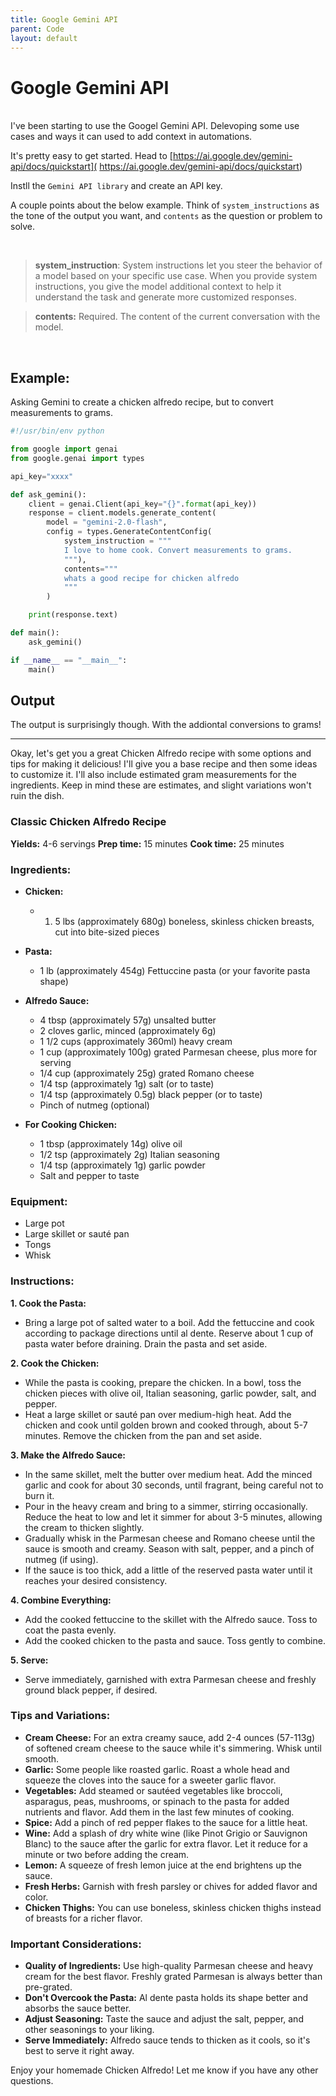 ```yaml
---
title: Google Gemini API
parent: Code
layout: default
---
```


# Google Gemini API

<br>
I've been starting to use the Googel Gemini API. Delevoping some use cases and ways it can used to add context in automations.

It's pretty easy to get started. Head to [https://ai.google.dev/gemini-api/docs/quickstart]( https://ai.google.dev/gemini-api/docs/quickstart)

Instll the `Gemini API library` and create an API key.

A couple points about the below example. Think of `system_instructions` as the tone of the output you want, and `contents` as the question or problem to solve.

<br>

> **system_instruction**:
> System instructions let you steer the behavior of a model based on your specific use case. When you provide system instructions, you give the model additional context to help it understand the task and generate more customized responses. 

> **contents:**
> Required. The content of the current conversation with the model.



<br>

## Example:

Asking Gemini to create a chicken alfredo recipe, but to convert measurements to grams.

```python
#!/usr/bin/env python

from google import genai
from google.genai import types

api_key="xxxx"

def ask_gemini():
    client = genai.Client(api_key="{}".format(api_key))
    response = client.models.generate_content(
        model = "gemini-2.0-flash",
        config = types.GenerateContentConfig(
            system_instruction = """
            I love to home cook. Convert measurements to grams.
            """),
            contents="""
            whats a good recipe for chicken alfredo
            """
        )

    print(response.text)

def main():
    ask_gemini()

if __name__ == "__main__":
    main()
```



## Output

The output is surprisingly though. With the addiontal conversions to grams!

---
Okay, let's get you a great Chicken Alfredo recipe with some options and tips for making it delicious! I'll give you a base recipe and then some ideas to customize it. I'll also include estimated gram measurements for the ingredients. Keep in mind these are estimates, and slight variations won't ruin the dish.

### Classic Chicken Alfredo Recipe

**Yields:** 4-6 servings
**Prep time:** 15 minutes
**Cook time:** 25 minutes

### Ingredients:

*   **Chicken:**
    *   1.  5 lbs (approximately 680g) boneless, skinless chicken breasts, cut into bite-sized pieces

*   **Pasta:**
    *   1 lb (approximately 454g) Fettuccine pasta (or your favorite pasta shape)

*   **Alfredo Sauce:**
    *   4 tbsp (approximately 57g) unsalted butter
    *   2 cloves garlic, minced (approximately 6g)
    *   1 1/2 cups (approximately 360ml) heavy cream
    *   1 cup (approximately 100g) grated Parmesan cheese, plus more for serving
    *   1/4 cup (approximately 25g) grated Romano cheese
    *   1/4 tsp (approximately 1g) salt (or to taste)
    *   1/4 tsp (approximately 0.5g) black pepper (or to taste)
    *   Pinch of nutmeg (optional)

*   **For Cooking Chicken:**
    *   1 tbsp (approximately 14g) olive oil
    *   1/2 tsp (approximately 2g) Italian seasoning
    *   1/4 tsp (approximately 1g) garlic powder
    *   Salt and pepper to taste

### Equipment:

*   Large pot
*   Large skillet or sauté pan
*   Tongs
*   Whisk

### Instructions:

**1. Cook the Pasta:**

*   Bring a large pot of salted water to a boil. Add the fettuccine and cook according to package directions until al dente. Reserve about 1 cup of pasta water before draining. Drain the pasta and set aside.

**2. Cook the Chicken:**

*   While the pasta is cooking, prepare the chicken. In a bowl, toss the chicken pieces with olive oil, Italian seasoning, garlic powder, salt, and pepper.
*   Heat a large skillet or sauté pan over medium-high heat. Add the chicken and cook until golden brown and cooked through, about 5-7 minutes. Remove the chicken from the pan and set aside.

**3. Make the Alfredo Sauce:**

*   In the same skillet, melt the butter over medium heat. Add the minced garlic and cook for about 30 seconds, until fragrant, being careful not to burn it.
*   Pour in the heavy cream and bring to a simmer, stirring occasionally. Reduce the heat to low and let it simmer for about 3-5 minutes, allowing the cream to thicken slightly.
*   Gradually whisk in the Parmesan cheese and Romano cheese until the sauce is smooth and creamy. Season with salt, pepper, and a pinch of nutmeg (if using).
*   If the sauce is too thick, add a little of the reserved pasta water until it reaches your desired consistency.

**4. Combine Everything:**

*   Add the cooked fettuccine to the skillet with the Alfredo sauce. Toss to coat the pasta evenly.
*   Add the cooked chicken to the pasta and sauce. Toss gently to combine.

**5. Serve:**

*   Serve immediately, garnished with extra Parmesan cheese and freshly ground black pepper, if desired.

### Tips and Variations:

*   **Cream Cheese:** For an extra creamy sauce, add 2-4 ounces (57-113g) of softened cream cheese to the sauce while it's simmering. Whisk until smooth.
*   **Garlic:** Some people like roasted garlic. Roast a whole head and squeeze the cloves into the sauce for a sweeter garlic flavor.
*   **Vegetables:** Add steamed or sautéed vegetables like broccoli, asparagus, peas, mushrooms, or spinach to the pasta for added nutrients and flavor. Add them in the last few minutes of cooking.
*   **Spice:** Add a pinch of red pepper flakes to the sauce for a little heat.
*   **Wine:** Add a splash of dry white wine (like Pinot Grigio or Sauvignon Blanc) to the sauce after the garlic for extra flavor. Let it reduce for a minute or two before adding the cream.
*   **Lemon:** A squeeze of fresh lemon juice at the end brightens up the sauce.
*   **Fresh Herbs:** Garnish with fresh parsley or chives for added flavor and color.
*   **Chicken Thighs:** You can use boneless, skinless chicken thighs instead of breasts for a richer flavor.

### Important Considerations:

*   **Quality of Ingredients:** Use high-quality Parmesan cheese and heavy cream for the best flavor. Freshly grated Parmesan is always better than pre-grated.
*   **Don't Overcook the Pasta:** Al dente pasta holds its shape better and absorbs the sauce better.
*   **Adjust Seasoning:** Taste the sauce and adjust the salt, pepper, and other seasonings to your liking.
*   **Serve Immediately:** Alfredo sauce tends to thicken as it cools, so it's best to serve it right away.

Enjoy your homemade Chicken Alfredo! Let me know if you have any other questions.
